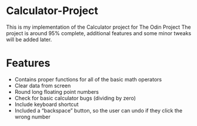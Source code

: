 # Calculator-Project
This is my implementation of the Calculator project for The Odin Project
The project is around 95% complete, additional features and some minor tweaks will be added later.

# Features
* Contains proper functions for all of the basic math operators
* Clear data from screen
* Round long floating point numbers
* Check for basic calculator bugs (dividing by zero)
* Include keyboard shortcut
* Included a “backspace” button, so the user can undo if they click the wrong number
